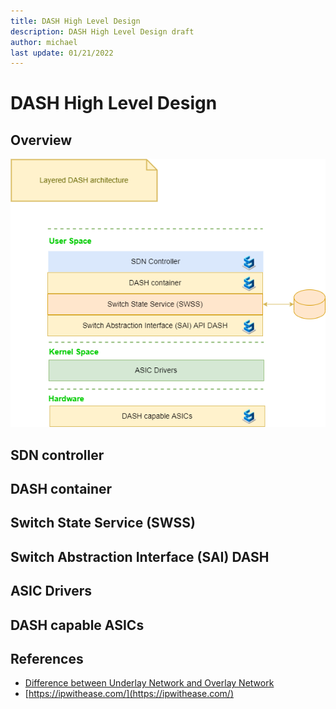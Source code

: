 ```yaml
---
title: DASH High Level Design 
description: DASH High Level Design draft
author: michael
last update: 01/21/2022
---
```



# DASH High Level Design 




## Overview


![](images/architecture/draft-simple-layered-architecture.png)



## SDN controller



## DASH container



## Switch State Service (SWSS)




## Switch Abstraction Interface (SAI) DASH


## ASIC Drivers



## DASH capable ASICs




## References
- [Difference between Underlay Network and Overlay Network](https://ipwithease.com/difference-between-underlay-network-and-overlay-network/)
- [https://ipwithease.com/](https://ipwithease.com/)
